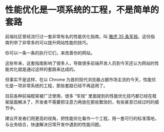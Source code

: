 # 性能优化是一项系统的工程，不是简单的套路

前端社区曾经流行过一套非常有名的性能优化指南，叫 [雅虎 35 条军规](https://developer.yahoo.com/performance/rules.html?guccounter=2&guce_referrer=aHR0cHM6Ly9saW5rLmp1ZWppbi5jbi8&guce_referrer_sig=AQAAABIG-sK7LvhBJGoQpmXlQ3F0k7BGe8SQLSFdnXV2p44uMadU0caOs9JvFbSQW8o5wil1Jt2HmQIMMNxDB3rplIY_q93YXslaLCEKqfaPcCn9_8YwHHWhXDnzRRIRZ8XjVv5u3cyo4ChUPbJjZ6hfRoQWBonSyGDtM3sxI7-E6txI#page-nav)。这份指南列举了非常多的可以提升网站性能的技巧。

你可以一条一条的执行它们，来改善你的网站。

这些年来，这套指南影响了很多人，导致很多前端开发人员到今天还认为网站的性能优化就是通过这样的套路来达成的。

但事实不是这样，在以 Chrome 为首的现代浏览器占据市场主流的今天，性能优化是一项非常系统的工程，那些套路已经不再适用了。

目前各种前端框架被广泛使用，很多 “军规” 里面提到的性能优化技巧都已经在框架层面解决了，开发者不需要把注意力再放在那些繁琐的，有些甚至已经过时的细节中。

建议开发者们用更高的视角，把性能优化看作一个工程，用一套可行的标准落地，与业务结合，快速解决日常开发中遇到的性能问题。
